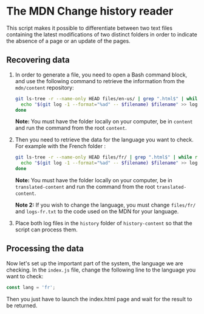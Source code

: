 # The MDN Change history reader
This script makes it possible to differentiate between two text files containing the latest modifications of two distinct folders in order to indicate the absence of a page or an update of the pages.

## Recovering data
1. In order to generate a file, you need to open a Bash command block, and use the following command to retrieve the information from the `mdn/content` repository:
    ```bash
    git ls-tree -r --name-only HEAD files/en-us/ | grep ".html$" | while read filename; do
      echo "$(git log -1 --format="%ad" -- $filename) $filename" >> logs-en-us.txt
    done
    ```
    **Note:** You must have the folder locally on your computer, be in `content` and run the command from the root `content`.
2. Then you need to retrieve the data for the language you want to check. For example with the French folder :
    ```bash
    git ls-tree -r --name-only HEAD files/fr/ | grep ".html$" | while read filename; do
      echo "$(git log -1 --format="%ad" -- $filename) $filename" >> logs-fr.txt
    done
    ```
    **Note:** You must have the folder locally on your computer, be in `translated-content` and run the command from the root `translated-content`.

    **Note 2:** If you wish to change the language, you must change `files/fr/` and `logs-fr.txt` to the code used on the MDN for your language.
3. Place both log files in the `history` folder of `history-content` so that the script can process them.

## Processing the data
Now let's set up the important part of the system, the language we are checking. In the `index.js` file, change the following line to the language you want to check:
```js
const lang = 'fr';
```
Then you just have to launch the index.html page and wait for the result to be returned.
